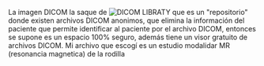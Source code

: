 La imagen DICOM la saque de ![DICOM LIBRATY](https://www.dicomlibrary.com?study=1.2.826.0.1.3680043.8.1055.1.20111103111148288.98361414.79379639) que es un "repositorio" donde existen archivos DICOM anonimos, que elimina la información del paciente que permite identificar al paciente por el archivo DICOM, entonces se supone es un espacio 100% seguro, además tiene un visor gratuito de archivos DICOM. Mi archivo que escogí es un estudio modalidar MR (resonancia magnetica) de la rodilla
